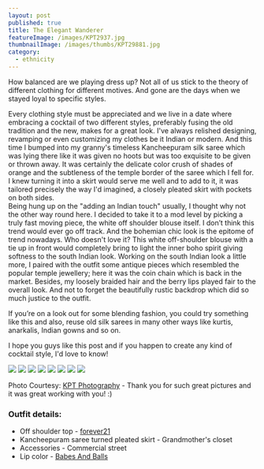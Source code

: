 ```yaml
---
layout: post
published: true
title: The Elegant Wanderer
featureImage: /images/KPT2937.jpg
thumbnailImage: /images/thumbs/KPT29881.jpg
category:
  - ethnicity
---
```


How balanced are we playing dress up?
Not all of us stick to the theory of different clothing for different motives.
And gone are the days when we stayed loyal to specific styles.

Every clothing style must be appreciated and we live in a date where embracing a cocktail of two different styles, preferably fusing the old tradition and the new, makes for a great look.
I've always relished designing, revamping or even customizing my clothes be it Indian or modern.
And this time I bumped into my granny's timeless Kancheepuram silk saree which was lying there like it was given no hoots but was too exquisite to be given or thrown away. It was certainly the delicate color crush of shades of orange and the subtleness of the temple border of the saree which I fell for.
I knew turning it into a skirt would serve me well and to add to it, it was tailored precisely the way I'd imagined, a closely pleated skirt with pockets on both sides.   
Being hung up on the "adding an Indian touch" usually, I thought why not the other way round here.
I decided to take it to a mod level by picking a truly fast moving piece, the white off shoulder blouse itself. I don’t think this trend would ever go off track.
And the bohemian chic look is the epitome of trend nowadays. Who doesn't love it?
This white off-shoulder blouse with a tie up in front would completely bring to light the inner boho spirit giving softness to the south Indian look.
Working on the south Indian look a little more, I paired with the outfit some antique pieces which resembled the popular temple jewellery; here it was the coin chain which is back in the market. Besides, my loosely braided hair and the berry lips played fair to the overall look. 
And not to forget the beautifully rustic backdrop which did so much justice to the outfit.

If you’re on a look out for some blending fashion, you could try something like this and also, reuse old silk sarees in many other ways like kurtis, anarkalis, Indian gowns and so on. 

I hope you guys like this post and if you happen to create any kind of cocktail style, I'd love to know! 

![]({{site.baseurl}}/images/KPT2988.jpg)
![]({{site.baseurl}}/images/KPT2928.jpg)
![]({{site.baseurl}}/images/KPT2948.jpg)
![]({{site.baseurl}}/images/KPT2953.jpg)
![]({{site.baseurl}}/images/KPT2997.jpg)
![]({{site.baseurl}}/images/KPT2941.jpg)
![]({{site.baseurl}}/images/KPT2975.jpg)
![]({{site.baseurl}}/images/KPT2977.jpg)

Photo Courtesy:    [KPT Photography](https://www.instagram.com/kptphotography/) - Thank you for such great pictures and it was great working with you! :)

### Outfit details:
- Off shoulder top - [forever21](www.forever21.com)           
- Kancheepuram saree turned pleated skirt - Grandmother's closet
- Accessories - Commercial street
- Lip color - [Babes And Balls](http://www.maccosmetics.com/product/13854/310/Products/Makeup/Lips/Lipstick/Lipstick#/shade/Babes_and_Balls_-_ONLINE_EXCLUSIVE)